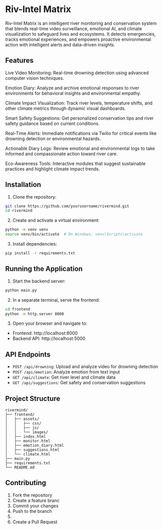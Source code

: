 # Riv-Intel Matrix

Riv-Intel Matrix is an intelligent river monitoring and conservation system that blends real-time video surveillance, emotional AI, and climate visualization to safeguard lives and ecosystems. It detects emergencies, tracks emotional experiences, and empowers proactive environmental action with intelligent alerts and data-driven insights.

## Features
 Live Video Monitoring: Real-time drowning detection using advanced computer vision techniques.

Emotion Diary: Analyze and archive emotional responses to river environments for behavioral insights and environmental empathy.

Climate Impact Visualization: Track river levels, temperature shifts, and other climate metrics through dynamic visual dashboards.

Smart Safety Suggestions: Get personalized conservation tips and river safety guidance based on current conditions.

Real-Time Alerts: Immediate notifications via Twilio for critical events like drowning detection or environmental hazards.

Actionable Diary Logs: Review emotional and environmental logs to take informed and compassionate action toward river care.

Eco-Awareness Tools: Interactive modules that suggest sustainable practices and highlight climate impact trends.
## Installation

1. Clone the repository:
```bash
git clone https://github.com/yourusername/rivermind.git
cd rivermind
```

2. Create and activate a virtual environment:
```bash
python -m venv venv
source venv/bin/activate  # On Windows: venv\Scripts\activate
```

3. Install dependencies:
```bash
pip install -r requirements.txt
```

## Running the Application

1. Start the backend server:
```bash
python main.py
```

2. In a separate terminal, serve the frontend:
```bash
cd frontend
python -m http.server 8000
```

3. Open your browser and navigate to:
- Frontend: http://localhost:8000
- Backend API: http://localhost:5000

## API Endpoints

- `POST /api/drowning`: Upload and analyze video for drowning detection
- `POST /api/emotion`: Analyze emotion from text input
- `GET /api/climate`: Get river level and climate data
- `GET /api/suggestions`: Get safety and conservation suggestions

## Project Structure

```
rivermind/
├── frontend/
│   ├── assets/
│   │   ├── css/
│   │   ├── js/
│   │   └── images/
│   ├── index.html
│   ├── monitor.html
│   ├── emotion_diary.html
│   ├── suggestions.html
│   └── climate.html
├── main.py
├── requirements.txt
└── README.md
```

## Contributing

1. Fork the repository
2. Create a feature branc
3. Commit your changes
4. Push to the branch
5. 
6. Create a Pull Request



